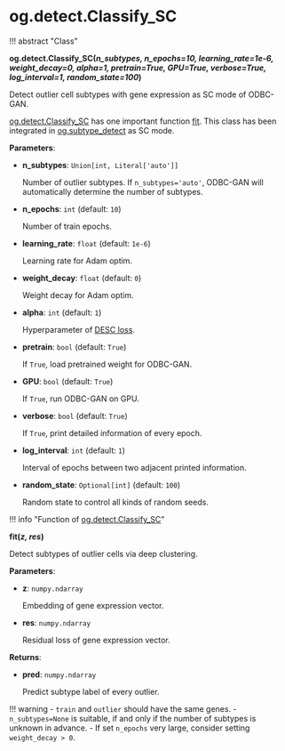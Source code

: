 # og.detect.Classify_SC

!!! abstract "Class"
    <div id = 'SC'><b>og.detect.Classify_SC(<i>n_subtypes, n_epochs=10, learning_rate=1e-6, weight_decay=0, alpha=1, pretrain=True, GPU=True, verbose=True, log_interval=1, random_state=100</i>)</b></div>

Detect outlier cell subtypes with gene expression as SC mode of ODBC-GAN.

[og.detect.Classify_SC](#SC) has one important function [fit](#fit). This class has been integrated in [og.subtype_detect](./subtype_detect.md) as SC mode.

**Parameters**:

- **n_subtypes**: `Union[int, Literal['auto']]`

    Number of outlier subtypes. If `n_subtypes='auto'`, ODBC-GAN will automatically determine the number of subtypes.

- **n_epochs**: `int` (default: `10`)

    Number of train epochs.

- **learning_rate**: `float` (default: `1e-6`)

    Learning rate for Adam optim.

- **weight_decay**: `float` (default: `0`)

    Weight decay for Adam optim.

- **alpha**: `int` (default: `1`)

    Hyperparameter of [DESC loss](https://www.nature.com/articles/s41467-020-15851-3).

- **pretrain**: `bool` (default: `True`)

    If `True`, load pretrained weight for ODBC-GAN.

- **GPU**: `bool` (default: `True`)

    If `True`, run ODBC-GAN on GPU.

- **verbose**: `bool` (default: `True`)

    If `True`, print detailed information of every epoch.

- **log_interval**: `int` (default: `1`)

    Interval of epochs between two adjacent printed information.

- **random_state**: `Optional[int]` (default: `100`)

    Random state to control all kinds of random seeds.

!!! info "Function of [og.detect.Classify_SC](#SC)"
    <div id = 'fit'><b>fit(<i>z, res</i>)</b></div>

Detect subtypes of outlier cells via deep clustering.

**Parameters**:

- **z**: `numpy.ndarray`

    Embedding of gene expression vector.

- **res**: `numpy.ndarray`

    Residual loss of gene expression vector.

**Returns**:

- **pred**: `numpy.ndarray`

    Predict subtype label of every outlier.

!!! warning
    - `train` and `outlier` should have the same genes.
    - `n_subtypes=None` is suitable, if and only if the number of subtypes is unknown in advance.
    - If set `n_epochs` very large, consider setting `weight_decay > 0`.
